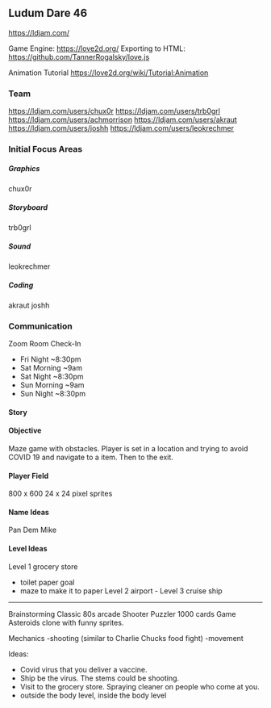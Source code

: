 ## Ludum Dare 46
https://ldjam.com/

Game Engine: https://love2d.org/
Exporting to HTML: https://github.com/TannerRogalsky/love.js

Animation Tutorial
https://love2d.org/wiki/Tutorial:Animation

### Team
https://ldjam.com/users/chux0r
https://ldjam.com/users/trb0grl
https://ldjam.com/users/achmorrison
https://ldjam.com/users/akraut
https://ldjam.com/users/joshh
https://ldjam.com/users/leokrechmer


### Initial Focus Areas
##### Graphics
chux0r

##### Storyboard
trb0grl

##### Sound
leokrechmer

##### Coding
akraut
joshh

### Communication
Zoom Room Check-In
- Fri Night ~8:30pm
- Sat Morning ~9am
- Sat Night ~8:30pm
- Sun Morning ~9am
- Sun Night ~8:30pm

#### Story

#### Objective
Maze game with obstacles. Player is set in a location and trying to avoid COVID 19 and navigate to a item. Then to the exit.

#### Player Field
800 x 600
24 x 24 pixel sprites

#### Name Ideas
Pan Dem Mike

#### Level Ideas
Level 1 grocery store
- toilet paper goal
- maze to make it to paper
Level 2 airport -
Level 3 cruise ship


-----------------------
Brainstorming
Classic 80s arcade
Shooter
Puzzler
1000 cards Game
Asteroids clone with funny sprites.

Mechanics
-shooting (similar to Charlie Chucks food fight)
-movement

Ideas:
- Covid virus that you deliver a vaccine.
- Ship be the virus. The stems could be shooting.
- Visit to the grocery store. Spraying cleaner on people who come at you.
- outside the body level, inside the body level
